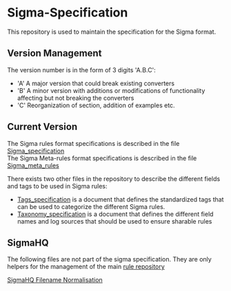 # Sigma-Specification

This repository is used to maintain the specification for the Sigma format.

## Version Management

The version number is in the form of 3 digits 'A.B.C':

- 'A' A major version that could break existing converters
- 'B' A minor version with additions or modifications of functionality affecting but not breaking the converters
- 'C' Reorganization of section, addition of examples etc.

## Current Version

The Sigma rules format specifications is described in the file [Sigma_specification](Sigma_specification.md)  
The Sigma Meta-rules format specifications is described in the file [Sigma_meta_rules](Sigma_meta_rules.md)  

There exists two other files in the repository to describe the different fields and tags to be used in Sigma rules:

- [Tags_specification](Tags_specification.md) is a document that defines the standardized tags that can be used to categorize the different Sigma rules.
- [Taxonomy_specification](Taxonomy_specification.md) is a document that defines the different field names and log sources that should be used to ensure sharable rules


## SigmaHQ

The following files are not part of the sigma specification. They are only helpers for the management of the main [rule repository](https://github.com/SigmaHQ/sigma/tree/master/rules)

[SigmaHQ Filename Normalisation](sigmahq/Sigmahq_filename_rule.md)
